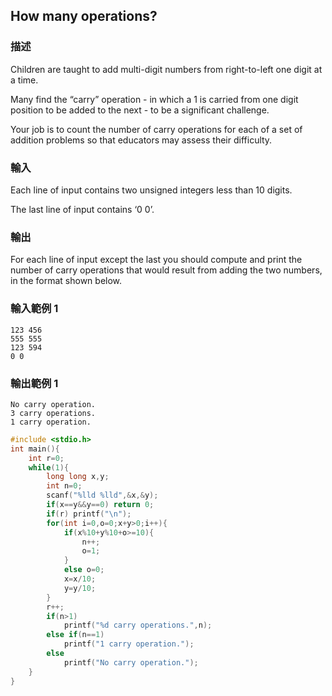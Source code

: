 ## How many operations?
### 描述

Children are taught to add multi-digit numbers from right-to-left one digit at a time.

Many find the “carry” operation - in which a 1 is carried from one digit position to be added to the next - to be a significant challenge.

Your job is to count the number of carry operations for each of a set of addition problems so that educators may assess their difficulty.


### 輸入
Each line of input contains two unsigned integers less than 10 digits.

The last line of input contains ‘0 0’.


### 輸出
For each line of input except the last you should compute and print the number of carry operations that would result from adding the two numbers, in the format shown below.


### 輸入範例 1 
```
123 456
555 555
123 594
0 0
```
### 輸出範例 1
```
No carry operation.
3 carry operations.
1 carry operation.
```
```c
#include <stdio.h>
int main(){
	int r=0;
	while(1){
		long long x,y;
		int n=0;
		scanf("%lld %lld",&x,&y);
		if(x==y&&y==0) return 0;
		if(r) printf("\n");
		for(int i=0,o=0;x+y>0;i++){
			if(x%10+y%10+o>=10){
				n++;
				o=1;
			}
			else o=0;	
			x=x/10;
			y=y/10;
		}
		r++;
		if(n>1)
			printf("%d carry operations.",n);
		else if(n==1)
			printf("1 carry operation.");
		else
			printf("No carry operation.");
	}
}
```

